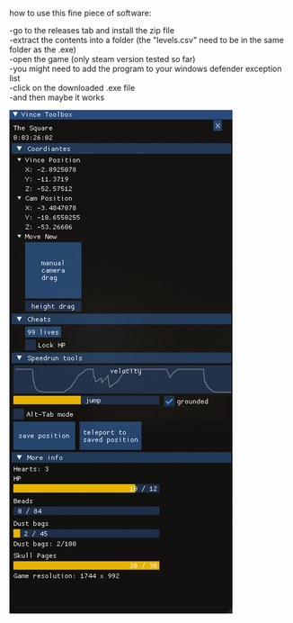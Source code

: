 how to use this fine piece of software:

-go to the releases tab and install the zip file<br>
-extract the contents into a folder (the "levels.csv" need to be in the same folder as the .exe)<br>
-open the game (only steam version tested so far)<br>
-you might need to add the program to your windows defender exception list<br>
-click on the downloaded .exe file<br>
-and then maybe it works<br>

![img_2.png](img_2.png)